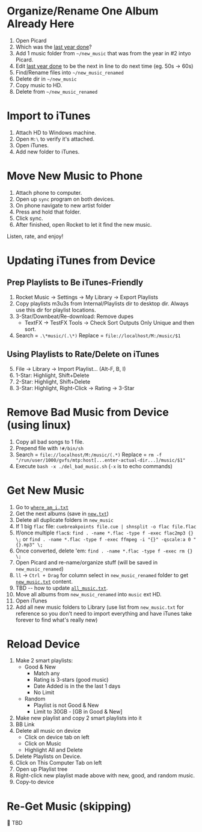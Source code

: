 # Organize/Rename One Album Already Here
1. Open Picard
2. Which was the [last year done](https://github.com/jclevine/music_rating_instructions/blob/master/new/last_year_done.txt)? 
2. Add 1 music folder from `~/new_music` that was from the year in #2 intyo Picard.
3. Edit [last year done](https://github.com/jclevine/music_rating_instructions/edit/master/new/last_year_done.txt) to be the next in line to do next time (eg. 50s -> 60s)
4. Find/Rename files into `~/new_music_renamed`
5. Delete dir in `~/new_music`
6. Copy music to HD.
7. Delete from `~/new_music_renamed`

# Import to iTunes
1. Attach HD to Windows machine.
2. Open `M:\` to verify it's attached.
3. Open iTunes.
4. Add new folder to iTunes.

# Move New Music to Phone
1. Attach phone to computer.
2. Open up `sync` program on both devices.
3. On phone navigate to new artist folder
4. Press and hold that folder.
5. Click sync.
6. After finished, open Rocket to let it find the new music.

Listen, rate, and enjoy!

# Updating iTunes from Device

## Prep Playlists to Be iTunes-Friendly
1. Rocket Music -> Settings -> My Library -> Export Playlists
2. Copy playlists m3u3s from Internal/Playlists dir to desktop dir. Always use this dir for playlist locations.
3. 3-Star/Downbeat/Re-download: Remove dupes
    - TextFX -> TestFX Tools -> Check Sort Outputs Only Unique and then sort.
4. Search  = `.\*music/(.\*)`
   Replace = `file://localhost/M:/music/$1`

## Using Playlists to Rate/Delete on iTunes
5. File -> Library -> Import Playlist... (Alt-F, B, I)
6. 1-Star: Highlight, Shift+Delete
7. 2-Star: Highlight, Shift+Delete
8. 3-Star: Highlight, Right-Click -> Rating -> 3-Star

# Remove Bad Music from Device (using linux)
1. Copy all bad songs to 1 file.
2. Prepend file with `!#/bin/sh`
3. Search  = `file://localhost/M:/music/(.*)`
   Replace = `rm -f "/run/user/1000/gvfs/mtp:host[...enter-actual-dir...]/music/$1"`
4. Execute `bash -x ./del_bad_music.sh` (`-x` is to echo commands)

# Get New Music
1. Go to [`where_am_i.txt`](https://github.com/jclevine/music_rating_instructions/blob/master/new/where_am_i.txt)
2. Get the next albums (save in [`new.txt`](https://github.com/jclevine/music_rating_instructions/blob/master/new/new.txt))
4. Delete all duplicate folders in `new_music`
5. If 1 big `flac` file: `cuebreakpoints file.cue | shnsplit -o flac file.flac`
6. If/once multiple `flac`s: `find . -name *.flac -type f -exec flac2mp3 {} \;` or
                    `find . -name *.flac -type f -exec ffmpeg -i "{}" -qscale:a 0 "{}.mp3" \;`  
7. Once converted, delete 'em: `find . -name *.flac -type f -exec rm {} \;`
8. Open Picard and re-name/organize stuff (will be saved in `new_music_renamed`)
9. `ll` -> `Ctrl + Drag` for column select in `new_music_renamed` folder to get [`new_music.txt`](https://github.com/jclevine/music_rating_instructions/blob/master/new/new.txt) content.
10. TBD -- how to update [`all_music.txt`](https://github.com/jclevine/music_rating_instructions/blob/master/music_lists/all_music.txt).
9. Move all albums from `new_music_renamed` into `music` ext HD.
10. Open iTunes
11. Add all new music folders to Library (use list from `new_music.txt` for reference so you don't need to import everything and have iTunes take forever to find what's really new)

# Reload Device
1. Make 2 smart playlists:
    - Good & New
        - Match any
        - Rating is 3-stars (good music)
        - Date Added is in the the last 1 days
        - No Limit
    - Random
        - Playlist is not Good & New
        - Limit to 30GB - [GB in Good & New]
2. Make new playlist and copy 2 smart playlists into it
3. BB Link
4. Delete all music on device
    - Click on device tab on left
    - Click on Music
    - Highlight All and Delete
5. Delete Playlists on Device.
6. Click on This Computer Tab on left
7. Open up Playlist tree
8. Right-click new playlist made above with new, good, and random music.
9. Copy-to device

# Re-Get Music (skipping)
:small_orange_diamond: TBD
